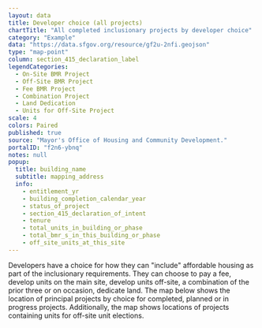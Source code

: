 ```yaml
---
layout: data
title: Developer choice (all projects)
chartTitle: "All completed inclusionary projects by developer choice"
category: "Example"
data: "https://data.sfgov.org/resource/gf2u-2nfi.geojson"
type: "map-point"
column: section_415_declaration_label
legendCategories:
  - On-Site BMR Project
  - Off-Site BMR Project
  - Fee BMR Project
  - Combination Project
  - Land Dedication
  - Units for Off-Site Project
scale: 4
colors: Paired
published: true
source: "Mayor's Office of Housing and Community Development."
portalID: "f2n6-ybnq"
notes: null
popup:
  title: building_name
  subtitle: mapping_address
  info: 
    - entitlement_yr
    - building_completion_calendar_year
    - status_of_project
    - section_415_declaration_of_intent
    - tenure
    - total_units_in_building_or_phase
    - total_bmr_s_in_this_building_or_phase
    - off_site_units_at_this_site
---
```


Developers have a choice for how they can "include" affordable housing as part of the inclusionary requirements. They can choose to pay a fee, develop units on the main site, develop units off-site, a combination of the prior three or on occasion, dedicate land. The map below shows the location of principal projects by choice for completed, planned or in progress projects. Additionally, the map shows locations of projects containing units for off-site unit elections.
